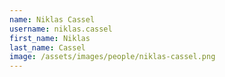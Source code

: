 ```yaml
---
name: Niklas Cassel
username: niklas.cassel
first_name: Niklas
last_name: Cassel
image: /assets/images/people/niklas-cassel.png
---
```

